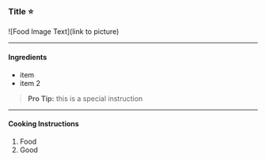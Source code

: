 
### Title :star:
![Food Image Text](link to picture)

---

#### Ingredients

* item
* item 2

> **Pro Tip:** this is a special instruction

---
#### Cooking Instructions

1. Food
2. Good
